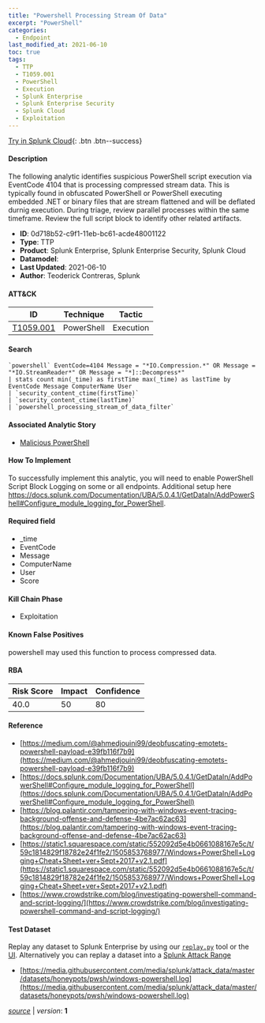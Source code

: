 ```yaml
---
title: "Powershell Processing Stream Of Data"
excerpt: "PowerShell"
categories:
  - Endpoint
last_modified_at: 2021-06-10
toc: true
tags:
  - TTP
  - T1059.001
  - PowerShell
  - Execution
  - Splunk Enterprise
  - Splunk Enterprise Security
  - Splunk Cloud
  - Exploitation
---
```




[Try in Splunk Cloud](#https://www.splunk.com/en_us/software/splunk-cloud-platform.html){: .btn .btn--success}

#### Description

The following analytic identifies suspicious PowerShell script execution via EventCode 4104 that is processing compressed stream data. This is typically found in obfuscated PowerShell or PowerShell executing embedded .NET or binary files that are stream flattened and will be deflated durnig execution. During triage, review parallel processes within the same timeframe. Review the full script block to identify other related artifacts.

- **ID**: 0d718b52-c9f1-11eb-bc61-acde48001122
- **Type**: TTP
- **Product**: Splunk Enterprise, Splunk Enterprise Security, Splunk Cloud
- **Datamodel**: 
- **Last Updated**: 2021-06-10
- **Author**: Teoderick Contreras, Splunk


#### ATT&CK

| ID          | Technique   | Tactic       |
| ----------- | ----------- |--------------|
| [T1059.001](https://attack.mitre.org/techniques/T1059/001/) | PowerShell | Execution |


#### Search

```
`powershell` EventCode=4104 Message = "*IO.Compression.*" OR Message = "*IO.StreamReader*" OR Message = "*]::Decompress*" 
| stats count min(_time) as firstTime max(_time) as lastTime by EventCode Message ComputerName User 
| `security_content_ctime(firstTime)` 
| `security_content_ctime(lastTime)` 
| `powershell_processing_stream_of_data_filter`
```

#### Associated Analytic Story
* [Malicious PowerShell](/stories/malicious_powershell)


#### How To Implement
To successfully implement this analytic, you will need to enable PowerShell Script Block Logging on some or all endpoints. Additional setup here https://docs.splunk.com/Documentation/UBA/5.0.4.1/GetDataIn/AddPowerShell#Configure_module_logging_for_PowerShell.

#### Required field
* _time
* EventCode
* Message
* ComputerName
* User
* Score


#### Kill Chain Phase
* Exploitation


#### Known False Positives
powershell may used this function to process compressed data.



#### RBA

| Risk Score  | Impact      | Confidence   |
| ----------- | ----------- |--------------|
| 40.0 | 50 | 80 |



#### Reference

* [https://medium.com/@ahmedjouini99/deobfuscating-emotets-powershell-payload-e39fb116f7b9](https://medium.com/@ahmedjouini99/deobfuscating-emotets-powershell-payload-e39fb116f7b9)
* [https://docs.splunk.com/Documentation/UBA/5.0.4.1/GetDataIn/AddPowerShell#Configure_module_logging_for_PowerShell](https://docs.splunk.com/Documentation/UBA/5.0.4.1/GetDataIn/AddPowerShell#Configure_module_logging_for_PowerShell)
* [https://blog.palantir.com/tampering-with-windows-event-tracing-background-offense-and-defense-4be7ac62ac63](https://blog.palantir.com/tampering-with-windows-event-tracing-background-offense-and-defense-4be7ac62ac63)
* [https://static1.squarespace.com/static/552092d5e4b0661088167e5c/t/59c1814829f18782e24f1fe2/1505853768977/Windows+PowerShell+Logging+Cheat+Sheet+ver+Sept+2017+v2.1.pdf](https://static1.squarespace.com/static/552092d5e4b0661088167e5c/t/59c1814829f18782e24f1fe2/1505853768977/Windows+PowerShell+Logging+Cheat+Sheet+ver+Sept+2017+v2.1.pdf)
* [https://www.crowdstrike.com/blog/investigating-powershell-command-and-script-logging/](https://www.crowdstrike.com/blog/investigating-powershell-command-and-script-logging/)



#### Test Dataset
Replay any dataset to Splunk Enterprise by using our [`replay.py`](https://github.com/splunk/attack_data#using-replaypy) tool or the [UI](https://github.com/splunk/attack_data#using-ui).
Alternatively you can replay a dataset into a [Splunk Attack Range](https://github.com/splunk/attack_range#replay-dumps-into-attack-range-splunk-server)

* [https://media.githubusercontent.com/media/splunk/attack_data/master/datasets/honeypots/pwsh/windows-powershell.log](https://media.githubusercontent.com/media/splunk/attack_data/master/datasets/honeypots/pwsh/windows-powershell.log)



[*source*](https://github.com/splunk/security_content/tree/develop/detections/endpoint/powershell_processing_stream_of_data.yml) \| *version*: **1**